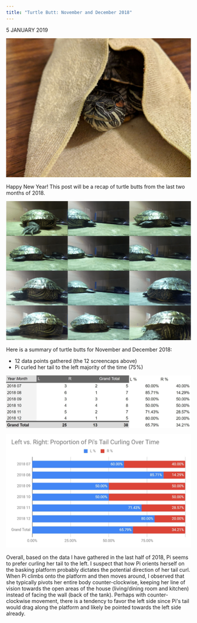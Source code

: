 ```yaml
---
title: "Turtle Butt: November and December 2018"
---
```


5 JANUARY 2019

![Pi tortilla](/assets/imgs/IMG_20181026_192416-compressed.jpg)

Happy New Year! This post will be a recap of turtle butts from the last two months of 2018.

![Pi butt Collage](/assets/imgs/turtlebutt-collage-2018_11_12-compressed.png)

Here is a summary of turtle butts for November and December 2018:

- 12 data points gathered (the 12 screencaps above)
- Pi curled her tail to the left majority of the time (75%)

![Pi butt Table](/assets/imgs/turtlebutt-table-2018_11_12.jpg)

![Pi butt Chart](/assets/imgs/turtlebutt-chart-2018_11_12-1.jpg)

Overall, based on the data I have gathered in the last half of 2018, Pi seems to prefer curling her tail to the left. I suspect that how Pi orients herself on the basking platform probably dictates the potential direction of her tail curl. When Pi climbs onto the platform and then moves around, I observed that she typically pivots her entire body counter-clockwise, keeping her line of vision towards the open areas of the house (living/dining room and kitchen) instead of facing the wall (back of the tank). Perhaps with counter-clockwise movement, there is a tendency to favor the left side since Pi's tail would drag along the platform and likely be pointed towards the left side already.
